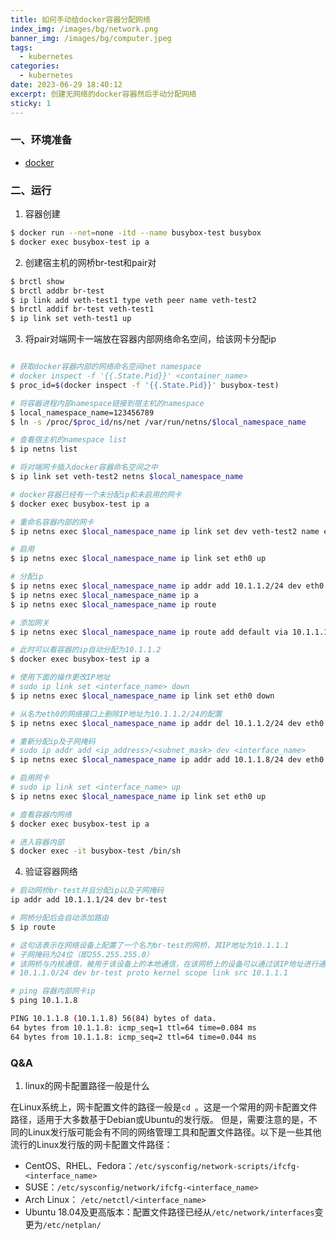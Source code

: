 ```yaml
---
title: 如何手动给docker容器分配网络
index_img: /images/bg/network.png
banner_img: /images/bg/computer.jpeg
tags:
  - kubernetes
categories:
  - kubernetes
date: 2023-06-29 18:40:12
excerpt: 创建无网络的docker容器然后手动分配网络
sticky: 1
---
```


### 一、环境准备

- [docker](https://weiqiangxu.github.io/2023/04/18/%E8%AF%AD%E9%9B%80k8s%E5%9F%BA%E7%A1%80%E5%85%A5%E9%97%A8/docker%E7%A6%BB%E7%BA%BF%E5%AE%89%E8%A3%85/)

### 二、运行

1. 容器创建

``` bash
$ docker run --net=none -itd --name busybox-test busybox
$ docker exec busybox-test ip a
```

2. 创建宿主机的网桥br-test和pair对

``` bash
$ brctl show
$ brctl addbr br-test
$ ip link add veth-test1 type veth peer name veth-test2
$ brctl addif br-test veth-test1
$ ip link set veth-test1 up
```

3. 将pair对端网卡一端放在容器内部网络命名空间，给该网卡分配ip

``` bash

# 获取docker容器内部的网络命名空间net namespace
# docker inspect -f '{{.State.Pid}}' <container_name>
$ proc_id=$(docker inspect -f '{{.State.Pid}}' busybox-test)

# 将容器进程内部namespace链接到宿主机的namespace
$ local_namespace_name=123456789
$ ln -s /proc/$proc_id/ns/net /var/run/netns/$local_namespace_name

# 查看宿主机的namespace list
$ ip netns list

# 将对端网卡插入docker容器命名空间之中
$ ip link set veth-test2 netns $local_namespace_name

# docker容器已经有一个未分配ip和未启用的网卡
$ docker exec busybox-test ip a

# 重命名容器内部的网卡
$ ip netns exec $local_namespace_name ip link set dev veth-test2 name eth0

# 启用
$ ip netns exec $local_namespace_name ip link set eth0 up

# 分配ip
$ ip netns exec $local_namespace_name ip addr add 10.1.1.2/24 dev eth0
$ ip netns exec $local_namespace_name ip a
$ ip netns exec $local_namespace_name ip route

# 添加网关
$ ip netns exec $local_namespace_name ip route add default via 10.1.1.1

# 此时可以看容器的ip自动分配为10.1.1.2
$ docker exec busybox-test ip a

# 使用下面的操作更改IP地址
# sudo ip link set <interface_name> down
$ ip netns exec $local_namespace_name ip link set eth0 down

# 从名为eth0的网络接口上删除IP地址为10.1.1.2/24的配置
$ ip netns exec $local_namespace_name ip addr del 10.1.1.2/24 dev eth0

# 重新分配ip及子网掩码
# sudo ip addr add <ip_address>/<subnet_mask> dev <interface_name>
$ ip netns exec $local_namespace_name ip addr add 10.1.1.8/24 dev eth0

# 启用网卡
# sudo ip link set <interface_name> up
$ ip netns exec $local_namespace_name ip link set eth0 up

# 查看容器内网络
$ docker exec busybox-test ip a

# 进入容器内部
$ docker exec -it busybox-test /bin/sh
```

4. 验证容器网络

``` bash
# 启动网桥br-test并且分配ip以及子网掩码
ip addr add 10.1.1.1/24 dev br-test

# 网桥分配后会自动添加路由
$ ip route 

# 这句话表示在网络设备上配置了一个名为br-test的网桥，其IP地址为10.1.1.1
# 子网掩码为24位（即255.255.255.0）
# 该网桥与内核通信，被用于该设备上的本地通信，在该网桥上的设备可以通过该IP地址进行通信
# 10.1.1.0/24 dev br-test proto kernel scope link src 10.1.1.1

# ping 容器内部网卡ip
$ ping 10.1.1.8

PING 10.1.1.8 (10.1.1.8) 56(84) bytes of data.
64 bytes from 10.1.1.8: icmp_seq=1 ttl=64 time=0.084 ms
64 bytes from 10.1.1.8: icmp_seq=2 ttl=64 time=0.044 ms
```

### Q&A

1. linux的网卡配置路径一般是什么

在Linux系统上，网卡配置文件的路径一般是`cd `。这是一个常用的网卡配置文件路径，适用于大多数基于Debian或Ubuntu的发行版。
但是，需要注意的是，不同的Linux发行版可能会有不同的网络管理工具和配置文件路径。以下是一些其他流行的Linux发行版的网卡配置文件路径：

- CentOS、RHEL、Fedora：`/etc/sysconfig/network-scripts/ifcfg-<interface_name>`
- SUSE：`/etc/sysconfig/network/ifcfg-<interface_name>`
- Arch Linux： `/etc/netctl/<interface_name>`
- Ubuntu 18.04及更高版本：配置文件路径已经从`/etc/network/interfaces`变更为`/etc/netplan/`